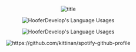 <p align="center">
  <img align="center" src="https://cdn.discordapp.com/attachments/738968109288914976/739647896948834484/hoofertransparent.png" alt="title">
</p>
<p align="center">
  <img align="center" src="https://github-readme-stats.vercel.app/api?username=HooferDevelops&show_icons=true&theme=dracula" alt="HooferDevelop's Language Usages">
</p>
<p align="center">
  <img align="center" src="https://github-readme-stats.vercel.app/api/top-langs/?username=HooferDevelops&hide=css&theme=dracula" alt="HooferDevelop's Language Usages">
</p>
<p align="center">
   <img align="center" src="https://spotify-github-profile.vercel.app/api/view?uid=txd7m4lz52odnldvjgzm6m3xa&cover_image=true&theme=default&bar_color_cover=true" alt="https://github.com/kittinan/spotify-github-profile">
</p>
